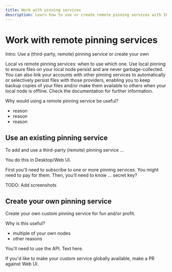 ```yaml
---
title: Work with pinning services
description: Learn how to use or create remote pinning services with IPFS, the InterPlanetary File System.
---
```


# Work with remote pinning services

Intro: Use a (third-party, remote) pinning service or create your own

Local vs remote pinning services: when to use which one.
Use local pinning to ensure files on your local node persist and are never garbage-collected. You can also link your accounts with other pinning services to automatically or selectively persist files with those providers, enabling you to keep backup copies of your files and/or make them available to others when your local node is offline. Check the documentation for further information.

Why would using a remote pinning service be useful?

- reason
- reason
- reason

## Use an existing pinning service

To add and use a third-party (remote) pinning service ...

You do this in Desktop/Web UI.

First you'll need to subscribe to one or more pinning services. You might need to pay for them. Then, you'll need to know ... secret key?

TODO: Add screenshots

## Create your own pinning service

Create your own custom pinning service for fun and/or profit.

Why is this useful?

- multiple of your own nodes
- other reasons

You'll need to use the API. Text here.

If you'd like to make your custom service globally available, make a PR against Web UI.
